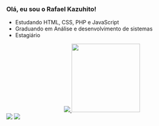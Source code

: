 ### Olá, eu sou o Rafael Kazuhito!

-  Estudando HTML, CSS, PHP e JavaScript
-  Graduando em Análise e desenvolvimento de sistemas
-  Estagiário 


<div align="center">
  <a href="https://github.com/rkazuhito">
  <img src="https://github-readme-stats.vercel.app/api?username=rkazuhito&theme=solarized-dark&show_icons=true&hide_border=false&count_private=true">
  <img height="180em" src="https://github-readme-stats.vercel.app/api/top-langs/?username=rkazuhito&layout=compact&langs_count=7&theme=dark"/>
</div>


<div> 
  <a href="https://instagram.com/_k.zu_" target="_blank"><img src="https://img.shields.io/badge/-Instagram-%23E4405F?style=for-the-badge&logo=instagram&logoColor=white" target="_blank"></a>
  <a href = "mailto:rafakazuhito@gmail.com"><img src="https://img.shields.io/badge/-Gmail-%23333?style=for-the-badge&logo=gmail&logoColor=white" target="_blank"></a>
</div>
